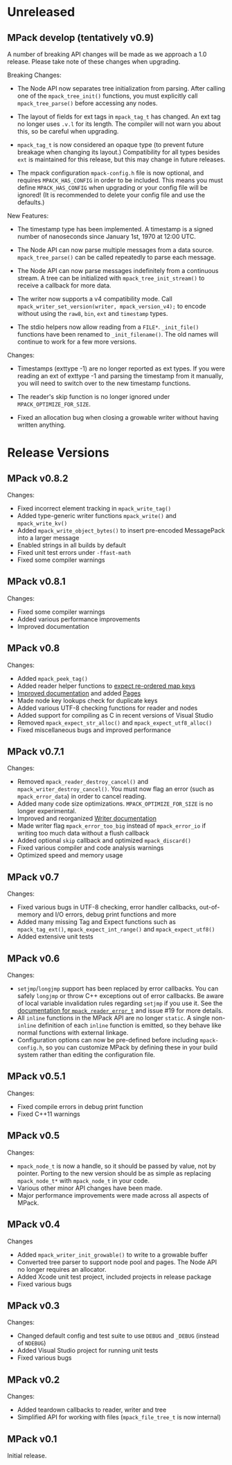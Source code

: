 Unreleased
==========

MPack develop (tentatively v0.9)
--------------------------------------------

A number of breaking API changes will be made as we approach a 1.0 release. Please take note of these changes when upgrading.

Breaking Changes:

- The Node API now separates tree initialization from parsing. After calling one of the `mpack_tree_init()` functions, you must explicitly call `mpack_tree_parse()` before accessing any nodes.

- The layout of fields for ext tags in `mpack_tag_t` has changed. An ext tag no longer uses `.v.l` for its length. The compiler will not warn you about this, so be careful when upgrading.

- `mpack_tag_t` is now considered an opaque type (to prevent future breakage when changing its layout.) Compatibility for all types besides `ext` is maintained for this release, but this may change in future releases.

- The mpack configuration `mpack-config.h` file is now optional, and requires `MPACK_HAS_CONFIG` in order to be included. This means you must define `MPACK_HAS_CONFIG` when upgrading or your config file will be ignored! (It is recommended to delete your config file and use the defaults.)

New Features:

- The timestamp type has been implemented. A timestamp is a signed number of nanoseconds since January 1st, 1970 at 12:00 UTC.

- The Node API can now parse multiple messages from a data source. `mpack_tree_parse()` can be called repeatedly to parse each message.

- The Node API can now parse messages indefinitely from a continuous stream. A tree can be initialized with `mpack_tree_init_stream()` to receive a callback for more data.

- The writer now supports a v4 compatibility mode. Call `mpack_writer_set_version(writer, mpack_version_v4);` to encode without using the `raw8`, `bin`, `ext` and `timestamp` types.

- The stdio helpers now allow reading from a `FILE*`. `_init_file()` functions have been renamed to `_init_filename()`. The old names will continue to work for a few more versions.

Changes:

- Timestamps (exttype -1) are no longer reported as ext types. If you were reading an ext of exttype -1 and parsing the timestamp from it manually, you will need to switch over to the new timestamp functions.

- The reader's skip function is no longer ignored under `MPACK_OPTIMIZE_FOR_SIZE`.

- Fixed an allocation bug when closing a growable writer without having written anything.


Release Versions
================

MPack v0.8.2
------------

Changes:

- Fixed incorrect element tracking in `mpack_write_tag()`
- Added type-generic writer functions `mpack_write()` and `mpack_write_kv()`
- Added `mpack_write_object_bytes()` to insert pre-encoded MessagePack into a larger message
- Enabled strings in all builds by default
- Fixed unit test errors under `-ffast-math`
- Fixed some compiler warnings

MPack v0.8.1
------------

Changes:

- Fixed some compiler warnings
- Added various performance improvements
- Improved documentation

MPack v0.8
----------

Changes:

- Added `mpack_peek_tag()`
- Added reader helper functions to [expect re-ordered map keys](http://ludocode.github.io/mpack/md_docs_expect.html)
- [Improved documentation](http://ludocode.github.io/mpack/) and added [Pages](http://ludocode.github.io/mpack/pages.html)
- Made node key lookups check for duplicate keys
- Added various UTF-8 checking functions for reader and nodes
- Added support for compiling as C in recent versions of Visual Studio
- Removed `mpack_expect_str_alloc()` and `mpack_expect_utf8_alloc()`
- Fixed miscellaneous bugs and improved performance

MPack v0.7.1
------------

Changes:

- Removed `mpack_reader_destroy_cancel()` and `mpack_writer_destroy_cancel()`. You must now flag an error (such as `mpack_error_data`) in order to cancel reading.
- Added many code size optimizations. `MPACK_OPTIMIZE_FOR_SIZE` is no longer experimental.
- Improved and reorganized [Writer documentation](http://ludocode.github.io/mpack/group__writer.html)
- Made writer flag `mpack_error_too_big` instead of `mpack_error_io` if writing too much data without a flush callback
- Added optional `skip` callback and optimized `mpack_discard()`
- Fixed various compiler and code analysis warnings
- Optimized speed and memory usage

MPack v0.7
----------

Changes:

- Fixed various bugs in UTF-8 checking, error handler callbacks, out-of-memory and I/O errors, debug print functions and more
- Added many missing Tag and Expect functions such as `mpack_tag_ext()`, `mpack_expect_int_range()` and `mpack_expect_utf8()`
- Added extensive unit tests

MPack v0.6
----------

Changes:

- `setjmp`/`longjmp` support has been replaced by error callbacks. You can safely `longjmp` or throw C++ exceptions out of error callbacks. Be aware of local variable invalidation rules regarding `setjmp` if you use it. See the [documentation for `mpack_reader_error_t`](http://ludocode.github.io/mpack/mpack-reader_8h.html) and issue #19 for more details.
- All `inline` functions in the MPack API are no longer `static`. A single non-`inline` definition of each `inline` function is emitted, so they behave like normal functions with external linkage.
- Configuration options can now be pre-defined before including `mpack-config.h`, so you can customize MPack by defining these in your build system rather than editing the configuration file.

MPack v0.5.1
------------

Changes:

- Fixed compile errors in debug print function
- Fixed C++11 warnings

MPack v0.5
----------

Changes:

- `mpack_node_t` is now a handle, so it should be passed by value, not by pointer. Porting to the new version should be as simple as replacing `mpack_node_t*` with `mpack_node_t` in your code.
- Various other minor API changes have been made.
- Major performance improvements were made across all aspects of MPack.

MPack v0.4
----------

Changes

- Added `mpack_writer_init_growable()` to write to a growable buffer
- Converted tree parser to support node pool and pages. The Node API no longer requires an allocator.
- Added Xcode unit test project, included projects in release package
- Fixed various bugs

MPack v0.3
----------

Changes:

- Changed default config and test suite to use `DEBUG` and `_DEBUG` (instead of `NDEBUG`)
- Added Visual Studio project for running unit tests
- Fixed various bugs

MPack v0.2
----------

Changes:

- Added teardown callbacks to reader, writer and tree
- Simplified API for working with files (`mpack_file_tree_t` is now internal)

MPack v0.1
----------

Initial release.
